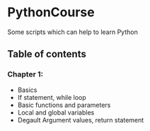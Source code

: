 
<h1>PythonCourse</h1>
<p>Some scripts which can help to learn Python</p>
<h2>Table of contents</h2>
<h3>Chapter 1:</h3>
	<ul>
	<li>Basics</li>
	<li>If statement, while loop</li>
	<li>Basic functions and parameters</li>
	<li>Local and global variables</li>
	<li>Degault Argument values, return statement</li>
	</ul>
<p>
